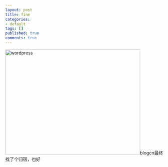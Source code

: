 ```yaml
---
layout: post
title: fine
categories:
- default
tags: []
published: true
comments: true
---
```

<p><img alt="wordpress" src="http://www.command-tab.com/images/wordpress/halo_wordpress.jpg" title="wordpress" class="alignnone" width="430" height="334" />blogcn最终找了个归宿，也好</p>
